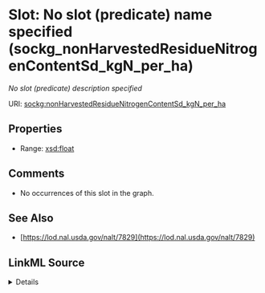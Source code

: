 

# Slot: No slot (predicate) name specified (sockg_nonHarvestedResidueNitrogenContentSd_kgN_per_ha)


_No slot (predicate) description specified_







URI: [sockg:nonHarvestedResidueNitrogenContentSd_kgN_per_ha](https://idir.uta.edu/sockg-ontology/docs/nonHarvestedResidueNitrogenContentSd_kgN_per_ha)



<!-- no inheritance hierarchy -->








## Properties

* Range: [xsd:float](http://www.w3.org/2001/XMLSchema#float)





## Comments

* No occurrences of this slot in the graph.

## See Also

* [https://lod.nal.usda.gov/nalt/7829](https://lod.nal.usda.gov/nalt/7829)



## LinkML Source

<details>

```yaml
name: sockg_nonHarvestedResidueNitrogenContentSd_kgN_per_ha
description: No slot (predicate) description specified
title: No slot (predicate) name specified
comments:
- No occurrences of this slot in the graph.
from_schema: soc-kg
see_also:
- https://lod.nal.usda.gov/nalt/7829
rank: 1000
domain: sockg_Harvest
slot_uri: sockg:nonHarvestedResidueNitrogenContentSd_kgN_per_ha
alias: sockg_nonHarvestedResidueNitrogenContentSd_kgN_per_ha
range: float

```
</details>